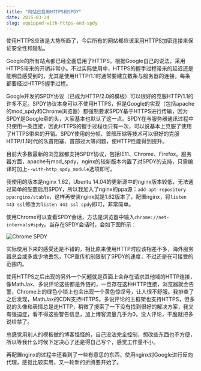 ```yaml
---
title: "网站已启用HTTPS和SPDY"
date: 2015-03-24
slug: equipped-with-https-and-spdy
---
```


使用HTTPS应该是大势所趋了，今后所有的网站都应该采用HTTPS加密连接来保证安全性和隐私。

Google的所有站点都已经全面启用了HTTPS，根据Google自己的说法，采用HTTPS带来的开销非常小。不过实际使用中，HTTPS的握手过程带来的延迟还是能明显感受到的，尤其是使用HTTP/1.1时通常要建立数条与服务器的连接，每条都要经过HTTPS握手过程。

<!--more-->

Google开发的SPDY协议（已成为HTTP/2.0的模板）可以很好的克服HTTP/1.1的许多不足。SPDY协议本身可以不使用HTTPS，但是Google的实现（包括apache的mod_spdy和Chrome浏览器）都强制要求SPDY基于HTTPS进行传输，因为SPDY是Google牵的头，大家基本也默认了这一点。SPDY在与服务器通讯过程中只使用一条连接，因此HTTPS的握手过程也只有一次，可以说基本上克服了使用了HTTPS带来的开销。SPDY使用的分帧、首部压缩等技术可以很好的克服HTTP/1.1时代的队首阻塞、首部过大等问题，使HTTP性能得到提升。

目前大多数最新的浏览器都支持SPDY协议，包括IE11、Chrome、Firefox。服务器方面，apache有mod_spdy，nginx的较新版本内置了对SPDY的支持，只需编译时加上`--with-http_spdy_module`选项即可。

我使用的版本是nginx 1.62，Ubuntu 14.04的更新源中的nginx版本较低，无法通过简单的配置启用SPDY，所以我加入了nginx的ppa源：`add-apt-repository ppa:nginx/stable`，这样再安装nginx就是1.62版本了，配置nginx，将`listen 443 ssl`修改为`listen 443 ssl spdy`即可，非常简单。

使用Chrome可以查看SPDY会话，方法是浏览器中输入`chrome://net-internals#spdy`。当存在SPDY会话时，会如下图所示：

![Chrome SPDY](https://res.cloudinary.com/core2duoe6420/image/upload/v1643913767/posts/spdy_ol6jej.png)

实际使用下来的感受还是不错的，相比原来使用HTTP时应该相差不多，海外服务器总会或多或少地丢包，TCP重传机制限制了SPDY的速度，不过还是在可接受的范围内。

使用HTTPS之后出现的另外一个问题就是页面上会存在请求其他域的HTTP连接，像MathJax、多说评论这些都是外链的，一旦存在这种HTTP连接，浏览器就会告警，Chrome上的绿色小锁上也会出现一个黄色惊叹号，让人很不舒服。我排查了之后发现，MathJax的CDN支持HTTPS，多说评论的主框架也支持HTTPS，但多说的头像和表情总是走HTTP，稍微了搜索了一下没有找到很好的解决方案，我又有强迫症，看不得这些警告信息，加上博客流量几乎为0，没人评论，干脆就把多说给禁了。

总感觉用别人的模板做的博客怪怪的，自己没法完全控制，想改些东西也不方便，所以等我什么时候下定决心了还是得自己写个，感觉工作量不小。

再配置nginx的过程中还看到了一些有意思的东西，使用nginx对Google进行反向代理，感觉比较实用，又一轮新的折腾要开始了。